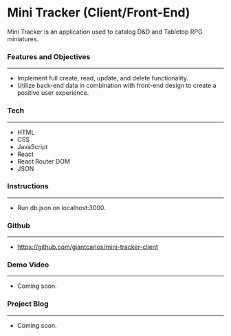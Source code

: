 # **Mini Tracker (Client/Front-End)**

Mini Tracker is an application used to catalog D&D and Tabletop RPG miniatures.


### **Features and Objectives**
---

- Implement full create, read, update, and delete functionality.
- Utilize back-end data in combination with front-end design to create a positive user experience.


### **Tech**
---

- HTML
- CSS
- JavaScript
- React
- React Router DOM
- JSON


### **Instructions**
---

- Run db.json on localhost:3000.



### **Github**
---

- https://github.com/giantcarlos/mini-tracker-client


### **Demo Video**
---

- Coming soon.


### **Project Blog**
---

- Coming soon.
